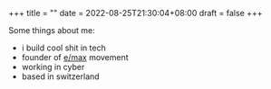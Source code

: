 +++
title =  ""
date = 2022-08-25T21:30:04+08:00
draft = false
+++

Some things about me:

- i build cool shit in tech
- founder of [e/max](/effective-maximism/) movement
- working in cyber
- based in switzerland
